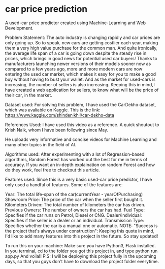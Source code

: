 # car price prediction
A used-car price predictor created using Machine-Learning and Web Development.

Problem Statement:
The auto industry is changing rapidly and car prices are only going up. So to speak, new cars are getting costlier each year, making them a very high value purchase for the common man. And quite ironically, the average life span of a car is going down despite the steady rise in prices, which brings in good news for potential used car buyers! Thanks to manufacturers launching newer versions of their models sooner now as compared to a few years ago, more and more modern cars are now entering the used car market, which makes it easy for you to make a good buy without having to bust your wallet.
And as the market for used-cars is increasing, the number of sellers is also increasing. Keeping this in mind, I have created a web application for sellers, to know what will be the price of their car, in the market.

Dataset used:
For solving this problem, I have used the CarDekho dataset, which was avaliable on Kaggle. This is the link: https://www.kaggle.com/shindenikhil/car-dekho-data

References Used:
I have used this video as a reference. A quick shoutout to Krish Naik, whom I have been following since May.

He uploads very informative and concise videos for Machine Learning and many other topics in the field of AI.

Algorithms used:
After experimenting with a lot of Regression-based algorithms, Random Forest has worked out the best for me in terms of accuracy. If you want an in-depth explaination on random Forest and how do they work, feel free to checkout this article.

Features used:
Since this is a very basic used-car price predictor, I have only used a handful of features. Some of the features are:

Year: The total life-span of the car(currentYear - yearOfPurchasing)
Showroom Price: The price of the car when the seller first bought it.
Kilometers Driven: The total number of kilometers the car has driven.
Previous Owners: The number of owners the car has had.
Fuel Type: Specifies if the car runs on Petrol, Diesel or CNG.
Dealer/Individual: Specifies if the seller is a dealer or an individual.
Transmission Type: Specifies whether the car is a manual one or automatic.
NOTE:
"Success is the project that's always under construction": Keeping this quote in mind, I'd like to add many features into this project in the future. So stay updated!

To run this on your machine:
Make sure you have Python3, Flask installed.
In you terminal, cd to the folder you got this project in, and type python run app.py
And voila!!
P.S: I will be deploying this project fully in the upcoming days, so that you guys don't have to download the project folder everytime.
